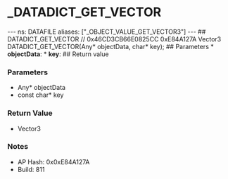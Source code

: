 # _DATADICT_GET_VECTOR

--- ns: DATAFILE aliases: ["_OBJECT_VALUE_GET_VECTOR3"] --- ## DATADICT_GET_VECTOR  // 0x46CD3CB66E0825CC 0xE84A127A Vector3 DATADICT_GET_VECTOR(Any* objectData, char* key);   ## Parameters * **objectData**: * **key**:  ## Return value

### Parameters
* Any* objectData
* const char* key

### Return Value
* Vector3

### Notes
* AP Hash: 0x0xE84A127A
* Build: 811

